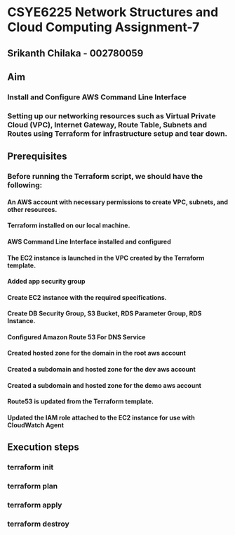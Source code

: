 # CSYE6225 Network Structures and Cloud Computing Assignment-7

## Srikanth Chilaka - 002780059

## Aim

### Install and Configure AWS Command Line Interface
### Setting up our networking resources such as Virtual Private Cloud (VPC), Internet Gateway, Route Table, Subnets and Routes using Terraform for infrastructure setup and tear down.


## Prerequisites

### Before running the Terraform script, we should have the following:

#### An AWS account with necessary permissions to create VPC, subnets, and other resources.
#### Terraform installed on our local machine.
#### AWS Command Line Interface installed and configured
#### The EC2 instance is launched in the VPC created by the Terraform template.
#### Added app security group
#### Create EC2 instance with the required specifications.
#### Create DB Security Group, S3 Bucket, RDS Parameter Group, RDS Instance.
#### Configured Amazon Route 53 For DNS Service
#### Created hosted zone for the domain in the root aws account
#### Created a subdomain and hosted zone for the dev aws account
#### Created a subdomain and hosted zone for the demo aws account
#### Route53 is updated from the Terraform template.
#### Updated the IAM role attached to the EC2 instance for use with CloudWatch Agent

## Execution steps

### terraform init
### terraform plan
### terraform apply
### terraform destroy
